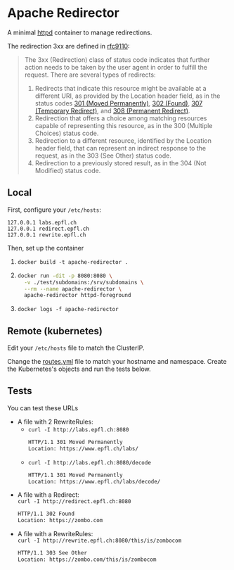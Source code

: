 # Apache Redirector

A minimal [httpd] container to manage redirections.

The redirection 3xx are defined in [rfc9110]:
> The 3xx (Redirection) class of status code indicates that further action needs
> to be taken by the user agent in order to fulfill the request. There are
> several types of redirects:
> 1. Redirects that indicate this resource might be available at a different
>    URI, as provided by the Location header field, as in the status codes [301
>    (Moved Permanently)], [302 (Found)], [307 (Temporary Redirect)], and [308
>    (Permanent Redirect)].
> 2. Redirection that offers a choice among matching resources capable of
>    representing this resource, as in the 300 (Multiple Choices) status code.
> 3. Redirection to a different resource, identified by the Location header
>    field, that can represent an indirect response to the request, as in the
>    303 (See Other) status code.
> 4. Redirection to a previously stored result, as in the 304 (Not Modified)
>    status code.

## Local

First, configure your `/etc/hosts`:
```
127.0.0.1 labs.epfl.ch
127.0.0.1 redirect.epfl.ch
127.0.0.1 rewrite.epfl.ch
```

Then, set up the container
1. `docker build -t apache-redirector .`
2. ```sh
   docker run -dit -p 8080:8080 \
     -v ./test/subdomains:/srv/subdomains \
     --rm --name apache-redirector \
     apache-redirector httpd-foreground
   ``` 
3. `docker logs -f apache-redirector`

## Remote (kubernetes)

Edit your `/etc/hosts` file to match the ClusterIP.

Change the [routes.yml](./test/routes.yml) file to match your hostname and 
namespace. Create the Kubernetes's objects and run the tests below.

## Tests

You can test these URLs

- A file with 2 RewriteRules:
  - `curl -I http://labs.epfl.ch:8080`
    ```sh
    HTTP/1.1 301 Moved Permanently
    Location: https://www.epfl.ch/labs/
    ```
  - `curl -I http://labs.epfl.ch:8080/decode`
    ```sh
    HTTP/1.1 301 Moved Permanently
    Location: https://www.epfl.ch/labs/decode/
    ```
- A file with a Redirect:  
  `curl -I http://redirect.epfl.ch:8080`
  ```sh
  HTTP/1.1 302 Found
  Location: https://zombo.com
  ```
- A file with a RewriteRules:  
  `curl -I http://rewrite.epfl.ch:8080/this/is/zombocom`
  ```sh
  HTTP/1.1 303 See Other
  Location: https://zombo.com/this/is/zombocom
  ```


[httpd]: https://hub.docker.com/_/httpd
[rfc9110]: https://www.rfc-editor.org/rfc/rfc9110.html#name-redirection-3xx
[301 (Moved Permanently)]: https://www.rfc-editor.org/rfc/rfc9110.html#status.301
[302 (Found)]: https://www.rfc-editor.org/rfc/rfc9110.html#status.302
[307 (Temporary Redirect)]: https://www.rfc-editor.org/rfc/rfc9110.html#status.307
[308 (Permanent Redirect)]: https://www.rfc-editor.org/rfc/rfc9110.html#status.308
